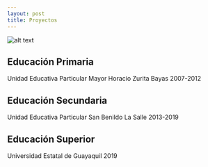 ```yaml
---
layout: post
title: Proyectos 
---
```


![alt text](https://ivanmb.com/wp-content/uploads/2014/11/consejos-para-encontrar-empleo.png)

## Educación Primaria
Unidad Educativa Particular Mayor Horacio Zurita Bayas 2007-2012
## Educación Secundaria
Unidad Educativa Particular San Benildo La Salle  2013-2019
## Educación Superior 
Universidad Estatal de Guayaquil 2019 




